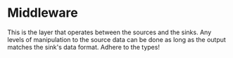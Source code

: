 # Middleware

This is the layer that operates between the sources and the sinks. Any levels of manipulation to the source data can be done as long as the output matches the sink's data format. Adhere to the types!
